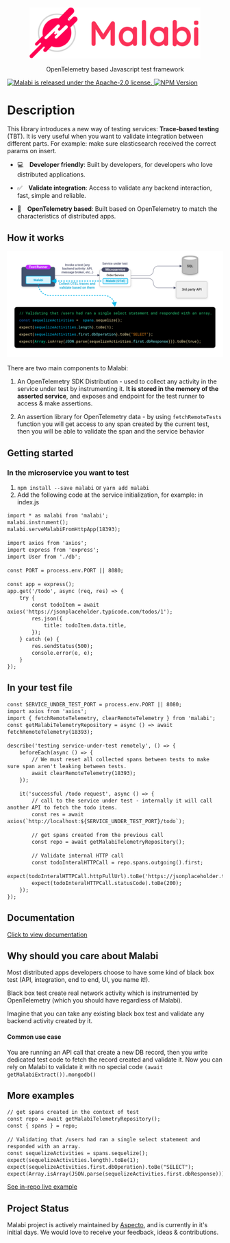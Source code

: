 <p align='center'>
    <img src='assets/malabilogo.png' width="400px" alt='Malabi'/>
</p>
<p align='center'>
    OpenTelemetry based Javascript test framework
</p>

 <a href="https://github.com/aspecto-io/malabi/blob/master/LICENSE">
    <img src="https://img.shields.io/github/license/aspecto-io/malabi" alt="Malabi is released under the Apache-2.0 license." />
  </a>
<a href="https://www.npmjs.com/malabi" target="_blank"><img src="https://img.shields.io/npm/v/malabi/latest.svg" alt="NPM Version" /></a>

# Description
This library introduces a new way of testing services: **Trace-based testing** (TBT). It is very useful when you want to validate integration between different parts. For example: make sure elasticsearch received the correct params on insert.

- 💻 **Developer friendly**: Built by developers, for developers who love distributed applications.

- ✅ **Validate integration**: Access to validate any backend interaction, fast, simple and reliable.

- 🔗 **OpenTelemetry based**: Built based on OpenTelemetry to match the characteristics of distributed apps.


## How it works
<img src='assets/diagram.png' alt='How it work diagram'>

There are two main components to Malabi:

1. An OpenTelemetry SDK Distribution - used to collect any activity in the service under test by instrumenting it. **It is stored in the memory of the asserted service**, and exposes and endpoint for the test runner to access & make assertions.

2. An assertion library for OpenTelemetry data - by using `fetchRemoteTests` function you will get access to any span created by the current test, then you will be able to validate the span and the service behavior

## Getting started
### In the microservice you want to test
1. ```npm install --save malabi``` or ```yarn add malabi```
2. Add the following code at the service initialization, for example: in index.js
```JS
import * as malabi from 'malabi';
malabi.instrument();
malabi.serveMalabiFromHttpApp(18393);

import axios from 'axios';
import express from 'express';
import User from './db';

const PORT = process.env.PORT || 8080;

const app = express();
app.get('/todo', async (req, res) => {
    try {
        const todoItem = await axios('https://jsonplaceholder.typicode.com/todos/1');
        res.json({
            title: todoItem.data.title,
        });
    } catch (e) {
        res.sendStatus(500);
        console.error(e, e);
    }
});
```

## In your test file
```JS
const SERVICE_UNDER_TEST_PORT = process.env.PORT || 8080;
import axios from 'axios';
import { fetchRemoteTelemetry, clearRemoteTelemetry } from 'malabi';
const getMalabiTelemetryRepository = async () => await fetchRemoteTelemetry(18393);

describe('testing service-under-test remotely', () => {
    beforeEach(async () => {
        // We must reset all collected spans between tests to make sure span aren't leaking between tests.
        await clearRemoteTelemetry(18393);
    });

    it('successful /todo request', async () => {
        // call to the service under test - internally it will call another API to fetch the todo items.
        const res = await axios(`http://localhost:${SERVICE_UNDER_TEST_PORT}/todo`);

        // get spans created from the previous call 
        const repo = await getMalabiTelemetryRepository();
        
        // Validate internal HTTP call
        const todoInteralHTTPCall = repo.spans.outgoing().first;
        expect(todoInteralHTTPCall.httpFullUrl).toBe('https://jsonplaceholder.typicode.com/todos/1')
        expect(todoInteralHTTPCall.statusCode).toBe(200);
    });
});
```

## Documentation
[Click to view documentation](https://aspecto-io.github.io/malabi/index.html)

## Why should you care about Malabi
Most distributed apps developers choose to have some kind of black box test (API, integration, end to end, UI, you name it!).

Black box test create real network activity which is instrumented by OpenTelemetry (which you should have regardless of Malabi).

Imagine that you can take any existing black box test and validate any backend activity created by it.

#### Common use case
You are running an API call that create a new DB record, then you write dedicated test code to fetch the record created and validate it. 
Now you can rely on Malabi to validate it with no special code `(await getMalabiExtract()).mongodb()`

## More examples

```JS
// get spans created in the context of test
const repo = await getMalabiTelemetryRepository();
const { spans } = repo;

// Validating that /users had ran a single select statement and responded with an array.
const sequelizeActivities = spans.sequelize();
expect(sequelizeActivities.length).toBe(1);
expect(sequelizeActivities.first.dbOperation).toBe("SELECT");
expect(Array.isArray(JSON.parse(sequelizeActivities.first.dbResponse))).toBe(true);
```

[See in-repo live example](https://github.com/aspecto-io/malabi/tree/master/examples/README.md)

## Project Status
Malabi project is actively maintained by [Aspecto](https://www.aspecto.io), and is currently in it's initial days. We would love to receive your feedback, ideas & contributions.
